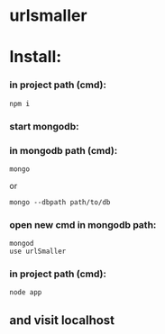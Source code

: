 # urlsmaller
<h1>Install:</h1>
<h3>in project path (cmd):</h3>

	npm i

<h3>start mongodb:</h3>
<h3>in mongodb path (cmd):</h3>
	
	mongo

or
	
	mongo --dbpath path/to/db
   
<h3>open new cmd in mongodb path:</h3>
		
	mongod
	use urlSmaller

<h3>in project path (cmd):</h3>
		
	node app
		
<h2>and visit localhost</h2>
	
